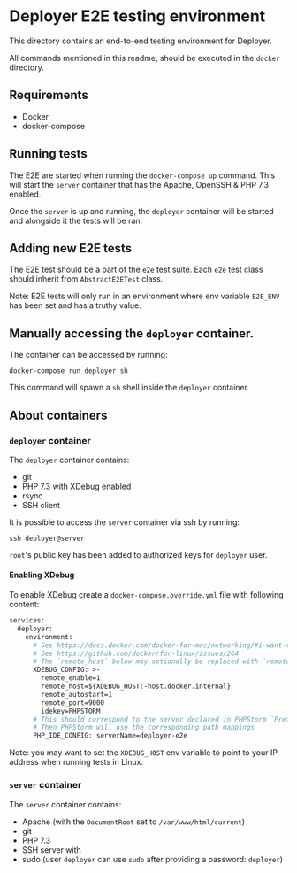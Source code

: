 # Deployer E2E testing environment

This directory contains an end-to-end testing environment for Deployer.

All commands mentioned in this readme, should be executed in the `docker` directory.

## Requirements

* Docker
* docker-compose

## Running tests

The E2E are started when running the `docker-compose up` command.
This will start the `server` container that has the Apache, OpenSSH & PHP 7.3 enabled.

Once the `server` is up and running, the `deployer` container will be started and alongside it
the tests will be ran.

## Adding new E2E tests

The E2E test should be a part of the `e2e` test suite. 
Each `e2e` test class should inherit from `AbstractE2ETest` class.

Note: E2E tests will only run in an environment where env variable `E2E_ENV` has been set and has a truthy value.

## Manually accessing the `deployer` container.

The container can be accessed by running:

```
docker-compose run deployer sh
```

This command will spawn a `sh` shell inside the `deployer` container.

## About containers

### `deployer` container

The `deployer` container contains:

* git
* PHP 7.3 with XDebug enabled
* rsync
* SSH client

It is possible to access the `server` container via ssh by running:

```
ssh deployer@server
```

`root`'s public key has been added to authorized keys for `deployer` user.

#### Enabling XDebug

To enable XDebug create a `docker-compose.override.yml` file with following content:

```dockerfile
services:
  deployer:
    environment:
      # See https://docs.docker.com/docker-for-mac/networking/#i-want-to-connect-from-a-container-to-a-service-on-the-host
      # See https://github.com/docker/for-linux/issues/264
      # The `remote_host` below may optionally be replaced with `remote_connect_back=1`
      XDEBUG_CONFIG: >-
        remote_enable=1
        remote_host=${XDEBUG_HOST:-host.docker.internal}
        remote_autostart=1
        remote_port=9000
        idekey=PHPSTORM
      # This should correspond to the server declared in PHPStorm `Preferences | Languages & Frameworks | PHP | Servers`
      # Then PHPStorm will use the corresponding path mappings
      PHP_IDE_CONFIG: serverName=deployer-e2e
```

Note: you may want to set the `XDEBUG_HOST` env variable to point to your IP address when running tests in Linux.

### `server` container

The `server` container contains:

* Apache (with the `DocumentRoot` set to `/var/www/html/current`)
* git
* PHP 7.3
* SSH server with
* sudo (user `deployer` can use `sudo` after providing a password: `deployer`)

